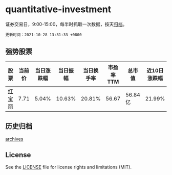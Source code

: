 # quantitative-investment

证券交易日，9:00-15:00，每半时抓取一次数据，按天[归档](archives)。

`更新时间：2021-10-28 13:31:33 +0800`

## 强势股票

|股票|当前价|当日涨跌幅|当日振幅|当日换手率|市盈率TTM|总市值|近10日涨跌幅|
|----|----|----|----|----|----|----|----|
|[红宝丽](https://xueqiu.com/S/SZ002165)|7.71|5.04%|10.63%|20.81%|56.67|56.84亿|21.99%|

## 历史归档

[archives](archives)

## License

See the [LICENSE](LICENSE) file for license rights and limitations (MIT).